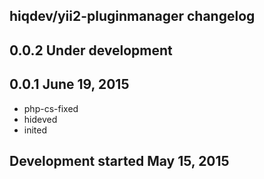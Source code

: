 hiqdev/yii2-pluginmanager changelog
-----------------------------------

## 0.0.2 Under development


## 0.0.1 June 19, 2015

- php-cs-fixed
- hideved
- inited

## Development started May 15, 2015

